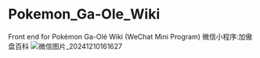 # Pokemon_Ga-Ole_Wiki
Front end for Pokémon Ga-Olé Wiki (WeChat Mini Program)
微信小程序:加傲盘百科
![微信图片_20241210161627](https://github.com/user-attachments/assets/900f2eaf-34a6-4b69-9c8f-950a134b12fe)
